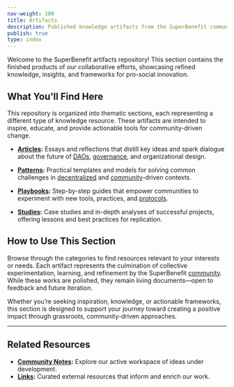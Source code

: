 ```yaml
---
nav-weight: 100
title: Artifacts
description: Published knowledge artifacts from the SuperBenefit community
publish: true
type: index
---
```


Welcome to the SuperBenefit artifacts repository! This section contains the finished products of our collaborative efforts, showcasing refined knowledge, insights, and frameworks for pro-social innovation.

## What You'll Find Here

This repository is organized into thematic sections, each representing a different type of knowledge resource. These artifacts are intended to inspire, educate, and provide actionable tools for community-driven change.

* **[Articles](artifacts/articles/index.md):** Essays and reflections that distill key ideas and spark dialogue about the future of [DAOs](tags/daos.md), [governance](tags/governance.md), and organizational design.

* **[Patterns](artifacts/patterns/index.md):** Practical templates and models for solving common challenges in [decentralized](tags/decentralization.md) and [community](tags/community.md)-driven contexts.

* **[Playbooks](artifacts/playbooks/index.md):** Step-by-step guides that empower communities to experiment with new tools, practices, and [protocols](tags/protocols.md).

* **[Studies](artifacts/studies/index.md):** Case studies and in-depth analyses of successful projects, offering lessons and best practices for replication.



## How to Use This Section

Browse through the categories to find resources relevant to your interests or needs. Each artifact represents the culmination of collective experimentation, learning, and refinement by the SuperBenefit [community](tags/community.md). While these works are polished, they remain living documents—open to feedback and future iteration.

Whether you’re seeking inspiration, knowledge, or actionable frameworks, this section is designed to support your journey toward creating a positive impact through grassroots, community-driven approaches.

---

## Related Resources

* **[Community Notes](notes/index.md):** Explore our active workspace of ideas under development.
* **[Links](links/index.md):** Curated external resources that inform and enrich our work.
